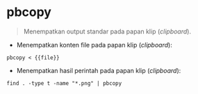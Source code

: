 # pbcopy

> Menempatkan output standar pada papan klip (_clipboard_).

- Menempatkan konten file pada papan klip (_clipboard_):

`pbcopy < {{file}}`

- Menempatkan hasil perintah pada papan klip (_clipboard_):

`find . -type t -name "*.png" | pbcopy`

